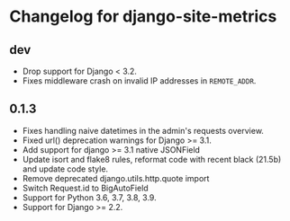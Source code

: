 # Changelog for django-site-metrics

## dev

* Drop support for Django < 3.2.
* Fixes middleware crash on invalid IP addresses in ``REMOTE_ADDR``.

## 0.1.3

* Fixes handling naive datetimes in the admin's requests overview.
* Fixed url() deprecation warnings for Django >= 3.1.
* Add support for django >= 3.1 native JSONField
* Update isort and flake8 rules, reformat code with recent black (21.5b) and update code style.
* Remove deprecated django.utils.http.quote import
* Switch Request.id to BigAutoField
* Support for Python 3.6, 3.7, 3.8, 3.9.
* Support for Django >= 2.2.
